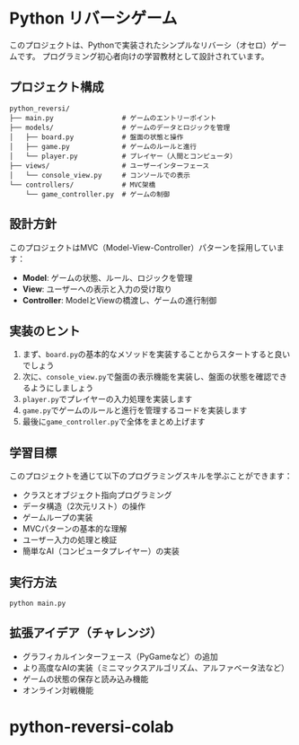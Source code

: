 # Python リバーシゲーム

このプロジェクトは、Pythonで実装されたシンプルなリバーシ（オセロ）ゲームです。
プログラミング初心者向けの学習教材として設計されています。

## プロジェクト構成

```
python_reversi/
├── main.py                 # ゲームのエントリーポイント
├── models/                 # ゲームのデータとロジックを管理
│   ├── board.py            # 盤面の状態と操作
│   ├── game.py             # ゲームのルールと進行
│   └── player.py           # プレイヤー（人間とコンピュータ）
├── views/                  # ユーザーインターフェース
│   └── console_view.py     # コンソールでの表示
└── controllers/            # MVC架橋
    └── game_controller.py  # ゲームの制御
```

## 設計方針

このプロジェクトはMVC（Model-View-Controller）パターンを採用しています：

- **Model**: ゲームの状態、ルール、ロジックを管理
- **View**: ユーザーへの表示と入力の受け取り
- **Controller**: ModelとViewの橋渡し、ゲームの進行制御

## 実装のヒント

1. まず、`board.py`の基本的なメソッドを実装することからスタートすると良いでしょう
2. 次に、`console_view.py`で盤面の表示機能を実装し、盤面の状態を確認できるようにしましょう
3. `player.py`でプレイヤーの入力処理を実装します
4. `game.py`でゲームのルールと進行を管理するコードを実装します
5. 最後に`game_controller.py`で全体をまとめ上げます

## 学習目標

このプロジェクトを通じて以下のプログラミングスキルを学ぶことができます：

- クラスとオブジェクト指向プログラミング
- データ構造（2次元リスト）の操作
- ゲームループの実装
- MVCパターンの基本的な理解
- ユーザー入力の処理と検証
- 簡単なAI（コンピュータプレイヤー）の実装

## 実行方法

```
python main.py
```

## 拡張アイデア（チャレンジ）

- グラフィカルインターフェース（PyGameなど）の追加
- より高度なAIの実装（ミニマックスアルゴリズム、アルファベータ法など）
- ゲームの状態の保存と読み込み機能
- オンライン対戦機能
# python-reversi-colab
